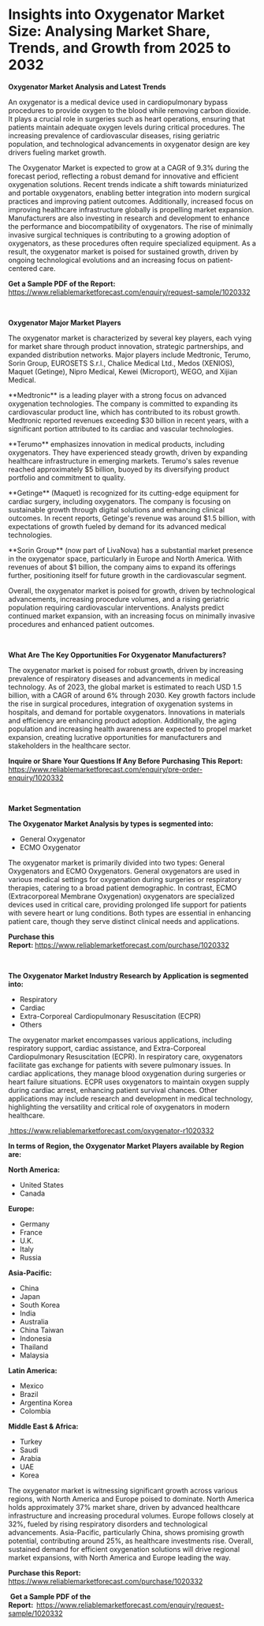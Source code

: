 <p><h1>Insights into Oxygenator Market Size: Analysing Market Share, Trends, and Growth from 2025 to 2032</h1></p><p><strong>Oxygenator Market Analysis and Latest Trends</strong></p>
<p><p>An oxygenator is a medical device used in cardiopulmonary bypass procedures to provide oxygen to the blood while removing carbon dioxide. It plays a crucial role in surgeries such as heart operations, ensuring that patients maintain adequate oxygen levels during critical procedures. The increasing prevalence of cardiovascular diseases, rising geriatric population, and technological advancements in oxygenator design are key drivers fueling market growth.</p><p>The Oxygenator Market is expected to grow at a CAGR of 9.3% during the forecast period, reflecting a robust demand for innovative and efficient oxygenation solutions. Recent trends indicate a shift towards miniaturized and portable oxygenators, enabling better integration into modern surgical practices and improving patient outcomes. Additionally, increased focus on improving healthcare infrastructure globally is propelling market expansion. Manufacturers are also investing in research and development to enhance the performance and biocompatibility of oxygenators. The rise of minimally invasive surgical techniques is contributing to a growing adoption of oxygenators, as these procedures often require specialized equipment. As a result, the oxygenator market is poised for sustained growth, driven by ongoing technological evolutions and an increasing focus on patient-centered care.</p></p>
<p><strong>Get a Sample PDF of the Report:&nbsp;</strong> <a href="https://www.reliablemarketforecast.com/enquiry/request-sample/1020332?utm_campaign=2955&utm_medium=2&utm_source=Github&utm_content=ia&utm_term=16042025&utm_id=oxygenator">https://www.reliablemarketforecast.com/enquiry/request-sample/1020332</a></p>
<p>&nbsp;</p>
<p><strong>Oxygenator Major Market Players</strong></p>
<p><p>The oxygenator market is characterized by several key players, each vying for market share through product innovation, strategic partnerships, and expanded distribution networks. Major players include Medtronic, Terumo, Sorin Group, EUROSETS S.r.l., Chalice Medical Ltd., Medos (XENIOS), Maquet (Getinge), Nipro Medical, Kewei (Microport), WEGO, and Xijian Medical.</p><p>**Medtronic** is a leading player with a strong focus on advanced oxygenation technologies. The company is committed to expanding its cardiovascular product line, which has contributed to its robust growth. Medtronic reported revenues exceeding $30 billion in recent years, with a significant portion attributed to its cardiac and vascular technologies.</p><p>**Terumo** emphasizes innovation in medical products, including oxygenators. They have experienced steady growth, driven by expanding healthcare infrastructure in emerging markets. Terumo's sales revenue reached approximately $5 billion, buoyed by its diversifying product portfolio and commitment to quality.</p><p>**Getinge** (Maquet) is recognized for its cutting-edge equipment for cardiac surgery, including oxygenators. The company is focusing on sustainable growth through digital solutions and enhancing clinical outcomes. In recent reports, Getinge's revenue was around $1.5 billion, with expectations of growth fueled by demand for its advanced medical technologies.</p><p>**Sorin Group** (now part of LivaNova) has a substantial market presence in the oxygenator space, particularly in Europe and North America. With revenues of about $1 billion, the company aims to expand its offerings further, positioning itself for future growth in the cardiovascular segment.</p><p>Overall, the oxygenator market is poised for growth, driven by technological advancements, increasing procedure volumes, and a rising geriatric population requiring cardiovascular interventions. Analysts predict continued market expansion, with an increasing focus on minimally invasive procedures and enhanced patient outcomes.</p></p>
<p>&nbsp;</p>
<p><strong>What Are The Key Opportunities For Oxygenator Manufacturers?</strong></p>
<p><p>The oxygenator market is poised for robust growth, driven by increasing prevalence of respiratory diseases and advancements in medical technology. As of 2023, the global market is estimated to reach USD 1.5 billion, with a CAGR of around 6% through 2030. Key growth factors include the rise in surgical procedures, integration of oxygenation systems in hospitals, and demand for portable oxygenators. Innovations in materials and efficiency are enhancing product adoption. Additionally, the aging population and increasing health awareness are expected to propel market expansion, creating lucrative opportunities for manufacturers and stakeholders in the healthcare sector.</p></p>
<p><strong>Inquire or Share Your Questions If Any Before Purchasing This Report:</strong> <a href="https://www.reliablemarketforecast.com/enquiry/pre-order-enquiry/1020332?utm_campaign=2955&utm_medium=2&utm_source=Github&utm_content=ia&utm_term=16042025&utm_id=oxygenator">https://www.reliablemarketforecast.com/enquiry/pre-order-enquiry/1020332</a></p>
<p>&nbsp;</p>
<p><strong>Market Segmentation</strong></p>
<p><strong>The Oxygenator Market Analysis by types is segmented into:</strong></p>
<p><ul><li>General Oxygenator</li><li>ECMO Oxygenator</li></ul></p>
<p><p>The oxygenator market is primarily divided into two types: General Oxygenators and ECMO Oxygenators. General oxygenators are used in various medical settings for oxygenation during surgeries or respiratory therapies, catering to a broad patient demographic. In contrast, ECMO (Extracorporeal Membrane Oxygenation) oxygenators are specialized devices used in critical care, providing prolonged life support for patients with severe heart or lung conditions. Both types are essential in enhancing patient care, though they serve distinct clinical needs and applications.</p></p>
<p><strong>Purchase this Report:&nbsp;</strong><a href="https://www.reliablemarketforecast.com/purchase/1020332?utm_campaign=2955&utm_medium=2&utm_source=Github&utm_content=ia&utm_term=16042025&utm_id=oxygenator">https://www.reliablemarketforecast.com/purchase/1020332</a></p>
<p>&nbsp;</p>
<p><strong>The Oxygenator Market Industry Research by Application is segmented into:</strong></p>
<p><ul><li>Respiratory</li><li>Cardiac</li><li>Extra-Corporeal Cardiopulmonary Resuscitation (ECPR)</li><li>Others</li></ul></p>
<p><p>The oxygenator market encompasses various applications, including respiratory support, cardiac assistance, and Extra-Corporeal Cardiopulmonary Resuscitation (ECPR). In respiratory care, oxygenators facilitate gas exchange for patients with severe pulmonary issues. In cardiac applications, they manage blood oxygenation during surgeries or heart failure situations. ECPR uses oxygenators to maintain oxygen supply during cardiac arrest, enhancing patient survival chances. Other applications may include research and development in medical technology, highlighting the versatility and critical role of oxygenators in modern healthcare.</p></p>
<p><a href="https://www.reliablemarketforecast.com/oxygenator-r1020332?utm_campaign=2955&utm_medium=2&utm_source=Github&utm_content=ia&utm_term=16042025&utm_id=oxygenator">&nbsp;https://www.reliablemarketforecast.com/oxygenator-r1020332</a></p>
<p><strong>In terms of Region, the Oxygenator Market Players available by Region are:</strong></p>
<p>
    <p> <strong> North America: </strong>
        <ul>
            <li>United States</li>
            <li>Canada</li>
        </ul>
        </p> 
    <p> <strong> Europe: </strong>
        <ul>
            <li>Germany</li>
            <li>France</li>
            <li>U.K.</li>
            <li>Italy</li>
            <li>Russia</li>
        </ul>
        </p> 
    <p> <strong> Asia-Pacific: </strong>
        <ul>
            <li>China</li>
            <li>Japan</li>
            <li>South Korea</li>
            <li>India</li>
            <li>Australia</li>
            <li>China Taiwan</li>
            <li>Indonesia</li>
            <li>Thailand</li>
            <li>Malaysia</li>
        </ul>
        </p> 
    <p> <strong> Latin America: </strong>
        <ul>
            <li>Mexico</li>
            <li>Brazil</li>
            <li>Argentina Korea</li>
            <li>Colombia</li>
        </ul>
        </p> 
    <p> <strong> Middle East & Africa: </strong>
        <ul>
            <li>Turkey</li>
            <li>Saudi</li>
            <li>Arabia</li>
            <li>UAE</li>
            <li>Korea</li>
        </ul>
    </p>
    </p>
<p><p>The oxygenator market is witnessing significant growth across various regions, with North America and Europe poised to dominate. North America holds approximately 37% market share, driven by advanced healthcare infrastructure and increasing procedural volumes. Europe follows closely at 32%, fueled by rising respiratory disorders and technological advancements. Asia-Pacific, particularly China, shows promising growth potential, contributing around 25%, as healthcare investments rise. Overall, sustained demand for efficient oxygenation solutions will drive regional market expansions, with North America and Europe leading the way.</p></p>
<p><strong>Purchase this Report: </strong><a href="https://www.reliablemarketforecast.com/purchase/1020332?utm_campaign=2955&utm_medium=2&utm_source=Github&utm_content=ia&utm_term=16042025&utm_id=oxygenator">https://www.reliablemarketforecast.com/purchase/1020332</a></p>
<p>&nbsp;<strong>Get a Sample PDF of the Report:&nbsp;&nbsp;</strong><a href="https://www.reliablemarketforecast.com/enquiry/request-sample/1020332?utm_campaign=2955&utm_medium=2&utm_source=Github&utm_content=ia&utm_term=16042025&utm_id=oxygenator">https://www.reliablemarketforecast.com/enquiry/request-sample/1020332</a></p>
<p><strong></strong></p>
<p><p></p><p></p><p></p></p>